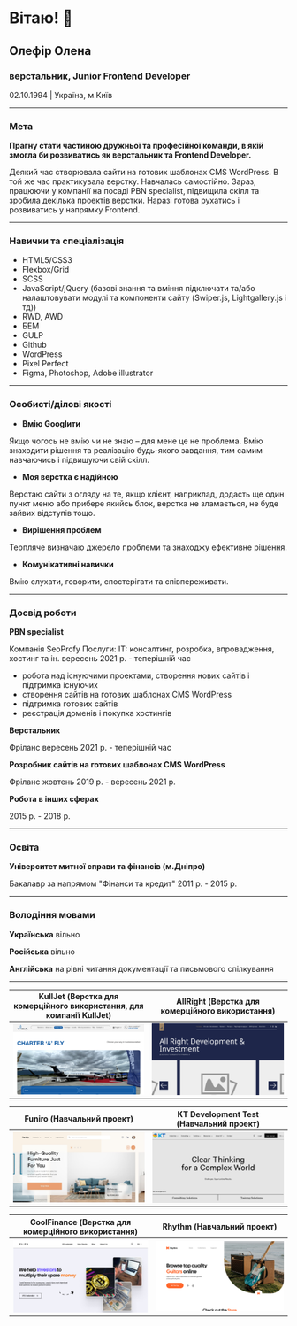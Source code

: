 # Вітаю! 👋


## Олефір Олена

### верстальник, Junior Frontend Developer

02.10.1994 | Україна, м.Київ

____

### Мета

**Прагну стати частиною дружньої та професійної команди, в якій змогла би розвиватись як верстальник та Frontend Developer.**

Деякий час створювала сайти на готових шаблонах CMS WordPress. В той же час практикувала верстку. Навчалась самостійно. Зараз, працюючи у компанії на посаді PBN specialist, підвищила скілл та зробила декілька проектів верстки. Наразі готова рухатись і розвиватись у напрямку Frontend.

____


### Навички та спеціалізація

- HTML5/CSS3
- Flexbox/Grid
- SCSS
- JavaScript/jQuery (базові знання та вміння підключати та/або налаштовувати модулі та компоненти сайту (Swiper.js, Lightgallery.js і тд))
- RWD, AWD
- БЕМ
- GULP
- Github
- WordPress
- Pixel Perfect
- Figma, Photoshop, Adobe illustrator

____

### Особисті/ділові якості

- **Вмію Googlити**

Якщо чогось не вмію чи не знаю – для мене це не проблема. Вмію знаходити рішення та реалізацію будь-якого завдання, тим самим навчаючись і підвищуючи свій скілл.

- **Моя верстка є надійною**

Верстаю сайти з огляду на те, якщо клієнт, наприклад, додасть ще один пункт меню або прибере якийсь блок, верстка не зламається, не буде зайвих відступів тощо.

- **Вирішення проблем**

Терпляче визначаю джерело проблеми та знаходжу ефективне рішення. 

- **Комунікативні навички**

Вмію слухати, говорити, спостерігати та співпереживати.

____

### Досвід роботи

**PBN specialist**

Компанія SeoProfy
Послуги: IT: консалтинг, розробка, впровадження, хостинг та ін.
вересень 2021 р. - теперішній час
- робота над існуючими проектами, створення нових сайтів і підтримка існуючих
- створення сайтів на готових шаблонах CMS WordPress
- підтримка готових сайтів
- реєстрація доменів і покупка хостингів

**Верстальник**

Фріланс
вересень 2021 р. - теперішній час

**Розробник сайтів на готових шаблонах CMS WordPress**

Фріланс
жовтень 2019 р. - вересень 2021 р.

**Робота в інших сферах**

2015 р. - 2018 р.

____

### Освіта

**Університет митної справи та фінансів (м.Дніпро)**

Бакалавр за напрямом "Фінанси та кредит"
2011 р. - 2015 р.

____

### Володіння мовами

**Українська**
вільно

**Російська**
вільно

**Англійська**
на рівні читання документації та письмового спілкування

____
| KullJet (Верстка для комерційного використання, для компанії KullJet)  | AllRight (Верстка для комерційного використання) |
| ------------- | ------------- |
| [![name](https://github.com/OlefirElena/KullJet/blob/main/img/cover.jpg)](https://olefirelena.github.io/KullJet/)  | [![name](https://github.com/OlefirElena/AllRight/blob/main/img/cover.jpg)](https://olefirelena.github.io/AllRight/)  |

| Funiro (Навчальний проект)  | KT Development Test (Навчальний проект) |
| ------------- | ------------- |
| [![name](https://github.com/OlefirElena/funiro/blob/main/img/funiro.jpg)](https://olefirelena.github.io/funiro/)  | [![name](https://github.com/OlefirElena/KTDevelopmentTest/blob/main/img/cover.jpg)](https://github.com/OlefirElena/KTDevelopmentTest)  |

| CoolFinance (Верстка для комерційного використання)  | Rhythm (Навчальний проект) |
| ------------- | ------------- |
| [![name](https://github.com/OlefirElena/CoolFinance/blob/main/img/cover.jpg)](https://olefirelena.github.io/CoolFinance/)  | [![name](https://github.com/OlefirElena/Rhythm/blob/main/img/Slice1.jpg)](https://olefirelena.github.io/Rhythm/)  |

